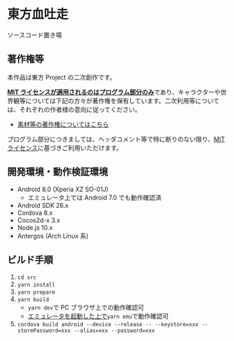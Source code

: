 # 東方血吐走

ソースコード置き場

## 著作権等

本作品は東方 Project の二次創作です。

<u>**MIT ライセンスが適用されるのはプログラム部分のみ**</u>であり、キャラクターや世界観等については下記の方々が著作権を保有しています。二次利用等については、それぞれの作者様の意向に従ってください。

- [素材等の著作権についてはこちら](./src/static/third-party/README.md)

プログラム部分につきましては、ヘッダコメント等で特に断りのない限り、[MIT ライセンス](./LICENSE)に基づきご利用いただけます。

## 開発環境・動作検証環境

- Android 8.0 (Xperia XZ SO-01J)
  - エミュレータ上では Android 7.0 でも動作確認済
- Android SDK 26.x
- Cordova 8.x
- Cocos2d-x 3.x
- Node.js 10.x
- Antergos (Arch Linux 系)

## ビルド手順

1. `cd src`
1. `yarn install`
1. `yarn prepare`
1. `yarn build`
   - `yarn dev`で PC ブラウザ上での動作確認可
   - <u>エミュレータを起動した上で</u>`yarn emu`で動作確認可
1. `cordova build android --device --release -- --keystore=xxx --storePassword=xxx --alias=xxx --password=xxx`
